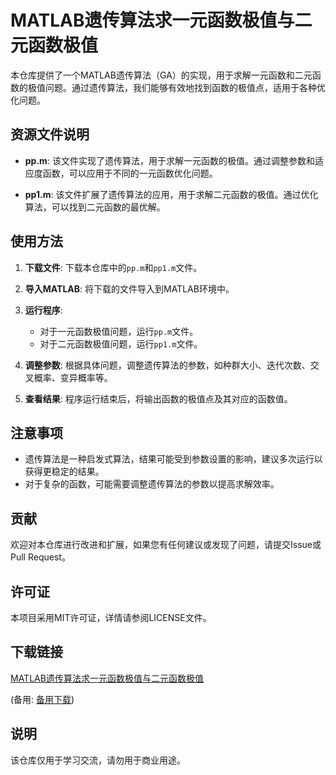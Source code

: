 # MATLAB遗传算法求一元函数极值与二元函数极值

本仓库提供了一个MATLAB遗传算法（GA）的实现，用于求解一元函数和二元函数的极值问题。通过遗传算法，我们能够有效地找到函数的极值点，适用于各种优化问题。

## 资源文件说明

- **pp.m**: 该文件实现了遗传算法，用于求解一元函数的极值。通过调整参数和适应度函数，可以应用于不同的一元函数优化问题。
  
- **pp1.m**: 该文件扩展了遗传算法的应用，用于求解二元函数的极值。通过优化算法，可以找到二元函数的最优解。

## 使用方法

1. **下载文件**: 下载本仓库中的`pp.m`和`pp1.m`文件。

2. **导入MATLAB**: 将下载的文件导入到MATLAB环境中。

3. **运行程序**: 
   - 对于一元函数极值问题，运行`pp.m`文件。
   - 对于二元函数极值问题，运行`pp1.m`文件。

4. **调整参数**: 根据具体问题，调整遗传算法的参数，如种群大小、迭代次数、交叉概率、变异概率等。

5. **查看结果**: 程序运行结束后，将输出函数的极值点及其对应的函数值。

## 注意事项

- 遗传算法是一种启发式算法，结果可能受到参数设置的影响，建议多次运行以获得更稳定的结果。
- 对于复杂的函数，可能需要调整遗传算法的参数以提高求解效率。

## 贡献

欢迎对本仓库进行改进和扩展，如果您有任何建议或发现了问题，请提交Issue或Pull Request。

## 许可证

本项目采用MIT许可证，详情请参阅LICENSE文件。

## 下载链接
[MATLAB遗传算法求一元函数极值与二元函数极值](https://pan.quark.cn/s/97bbb9f31cf6) 

(备用: [备用下载](https://pan.baidu.com/s/1ykwTQkrdANhxryRvX92MCw?pwd=imp3))

## 说明

该仓库仅用于学习交流，请勿用于商业用途。
